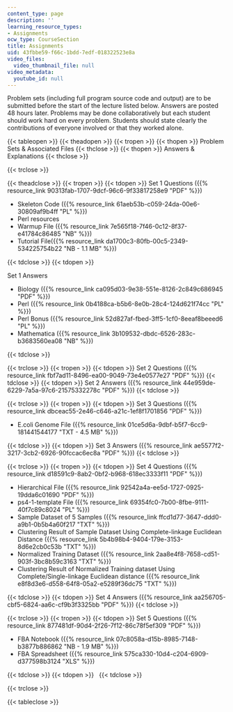 ```yaml
---
content_type: page
description: ''
learning_resource_types:
- Assignments
ocw_type: CourseSection
title: Assignments
uid: 43fbbe59-f66c-1bdd-7edf-018322523e8a
video_files:
  video_thumbnail_file: null
video_metadata:
  youtube_id: null
---
```


Problem sets (including full program source code and output) are to be submitted before the start of the lecture listed below. Answers are posted 48 hours later. Problems may be done collaboratively but each student should work hard on every problem. Students should state clearly the contributions of everyone involved or that they worked alone.

{{< tableopen >}}
{{< theadopen >}}
{{< tropen >}}
{{< thopen >}}
Problem Sets & Associated Files
{{< thclose >}}
{{< thopen >}}
Answers & Explanations
{{< thclose >}}

{{< trclose >}}

{{< theadclose >}}
{{< tropen >}}
{{< tdopen >}}
Set 1 Questions ({{% resource_link 90313fab-1707-9dcf-96c6-9f33817258e9 "PDF" %}})

*   Skeleton Code ({{% resource_link 61aeb53b-c059-24da-00e6-30809af9b4ff "PL" %}})
*   Perl resources
*   Warmup File ({{% resource_link 7e565f18-7f46-0c12-8f37-e41784c86485 "NB" %}})
*   Tutorial File({{% resource_link da1700c3-80fb-00c5-2349-534225754b22 "NB - 1.1 MB" %}})


{{< tdclose >}}
{{< tdopen >}}


Set 1 Answers

*   Biology ({{% resource_link ca095d03-9e38-551e-8126-2c849c686945 "PDF" %}})
*   Perl ({{% resource_link 0b4188ca-b5b6-8e0b-28c4-124d621f74cc "PL" %}})
*   Perl Bonus ({{% resource_link 52d827af-fbed-3ff5-1cf0-8eeaf8beeed6 "PL" %}})
*   Mathematica ({{% resource_link 3b109532-dbdc-6526-283c-b3683560ea08 "NB" %}})


{{< tdclose >}}

{{< trclose >}}
{{< tropen >}}
{{< tdopen >}}
Set 2 Questions ({{% resource_link fbf7ad11-8496-ea00-9049-73e4e0577e27 "PDF" %}})
{{< tdclose >}}
{{< tdopen >}}
Set 2 Answers ({{% resource_link 44e959de-6229-7a5a-97c6-21575332278c "PDF" %}})
{{< tdclose >}}

{{< trclose >}}
{{< tropen >}}
{{< tdopen >}}
Set 3 Questions ({{% resource_link dbceac55-2e46-c646-a21c-1ef8f1701856 "PDF" %}})

*   E.coli Genome File ({{% resource_link 01ce5d6a-9dbf-b5f7-6cc9-181441544177 "TXT - 4.5 MB" %}})


{{< tdclose >}}
{{< tdopen >}}
Set 3 Answers ({{% resource_link ae5577f2-3217-3cb2-6926-90fccac6ec8a "PDF" %}})
{{< tdclose >}}

{{< trclose >}}
{{< tropen >}}
{{< tdopen >}}
Set 4 Questions ({{% resource_link d18591c9-8ab2-0bf2-b968-618ec3333f11 "PDF" %}})

*   Hierarchical File ({{% resource_link 92542a4a-ee5d-1727-0925-19dda6c01690 "PDF" %}})
*   ps4-1-template File ({{% resource_link 69354fc0-7b00-8fbe-9111-40f7c89c8024 "PL" %}})
*   Sample Dataset of 5 Samples ({{% resource_link ffcd1d77-3647-ddd0-a9b1-0b5b4a60f217 "TXT" %}})
*   Clustering Result of Sample Dataset Using Complete-linkage Euclidean Distance ({{% resource_link 5b4b98b4-9404-179e-3153-8d6e2cb0c53b "TXT" %}})
*   Normalized Training Dataset ({{% resource_link 2aa8e4f8-7658-cd51-903f-3bc8b59c3163 "TXT" %}})
*   Clustering Result of Normalized Training dataset Using Complete/Single-linkage Euclidean distance ({{% resource_link e8f8d3e6-d558-64f8-05a2-e5289f36dc75 "TXT" %}})


{{< tdclose >}}
{{< tdopen >}}
Set 4 Answers ({{% resource_link aa256705-cbf5-6824-aa6c-cf9b3f3325bb "PDF" %}})
{{< tdclose >}}

{{< trclose >}}
{{< tropen >}}
{{< tdopen >}}
Set 5 Questions ({{% resource_link 877481df-90d4-2f26-7f12-86c78f5ef309 "PDF" %}})

*   FBA Notebook ({{% resource_link 07c8058a-d15b-8985-7148-b3877b886862 "NB - 1.9 MB" %}})
*   FBA Spreadsheet ({{% resource_link 575ca330-10d4-c204-6909-d377598b3124 "XLS" %}})


{{< tdclose >}}
{{< tdopen >}}
 
{{< tdclose >}}

{{< trclose >}}

{{< tableclose >}}